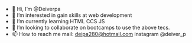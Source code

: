 - 👋 Hi, I’m @Deiverpa
- 👀 I’m interested in gain skills at web development
- 🌱 I’m currently learning HTML CCS JS
- 💞️ I’m looking to collaborate on bootcamps to use the above tecs.
- 📫 How to reach me mail: deipa280@hotmail.com instagram @deiver_p

<!---
Deiverpa/Deiverpa is a ✨ special ✨ repository because its `README.md` (this file) appears on your GitHub profile.
You can click the Preview link to take a look at your changes.
--->
